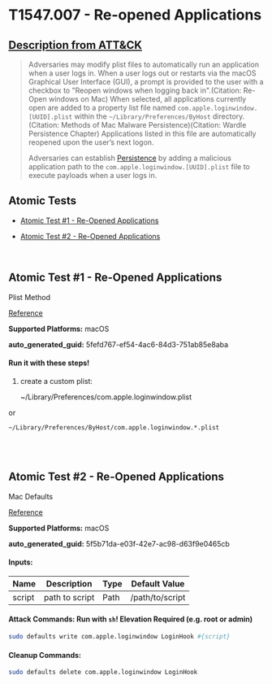 # T1547.007 - Re-opened Applications
## [Description from ATT&CK](https://attack.mitre.org/techniques/T1547/007)
<blockquote>Adversaries may modify plist files to automatically run an application when a user logs in. When a user logs out or restarts via the macOS Graphical User Interface (GUI), a prompt is provided to the user with a checkbox to "Reopen windows when logging back in".(Citation: Re-Open windows on Mac) When selected, all applications currently open are added to a property list file named <code>com.apple.loginwindow.[UUID].plist</code> within the <code>~/Library/Preferences/ByHost</code> directory.(Citation: Methods of Mac Malware Persistence)(Citation: Wardle Persistence Chapter) Applications listed in this file are automatically reopened upon the user’s next logon.

Adversaries can establish [Persistence](https://attack.mitre.org/tactics/TA0003) by adding a malicious application path to the <code>com.apple.loginwindow.[UUID].plist</code> file to execute payloads when a user logs in.</blockquote>

## Atomic Tests

- [Atomic Test #1 - Re-Opened Applications](#atomic-test-1---re-opened-applications)

- [Atomic Test #2 - Re-Opened Applications](#atomic-test-2---re-opened-applications)


<br/>

## Atomic Test #1 - Re-Opened Applications
Plist Method

[Reference](https://developer.apple.com/library/content/documentation/MacOSX/Conceptual/BPSystemStartup/Chapters/CustomLogin.html)

**Supported Platforms:** macOS


**auto_generated_guid:** 5fefd767-ef54-4ac6-84d3-751ab85e8aba





#### Run it with these steps! 
1. create a custom plist:

    ~/Library/Preferences/com.apple.loginwindow.plist

or

    ~/Library/Preferences/ByHost/com.apple.loginwindow.*.plist







<br/>
<br/>

## Atomic Test #2 - Re-Opened Applications
Mac Defaults

[Reference](https://developer.apple.com/library/content/documentation/MacOSX/Conceptual/BPSystemStartup/Chapters/CustomLogin.html)

**Supported Platforms:** macOS


**auto_generated_guid:** 5f5b71da-e03f-42e7-ac98-d63f9e0465cb





#### Inputs:
| Name | Description | Type | Default Value |
|------|-------------|------|---------------|
| script | path to script | Path | /path/to/script|


#### Attack Commands: Run with `sh`!  Elevation Required (e.g. root or admin) 


```sh
sudo defaults write com.apple.loginwindow LoginHook #{script}
```

#### Cleanup Commands:
```sh
sudo defaults delete com.apple.loginwindow LoginHook
```





<br/>

